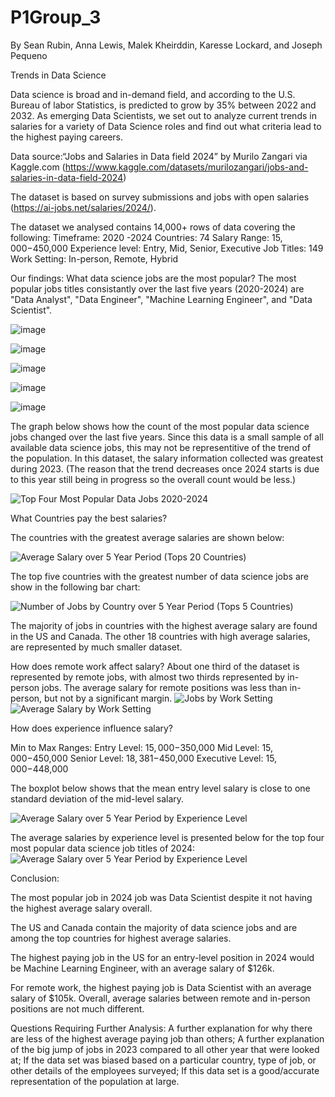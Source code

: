 # P1Group_3
By Sean Rubin, Anna Lewis, Malek Kheirddin, Karesse Lockard, and Joseph Pequeno

Trends in Data Science

Data science is broad and in-demand field, and according to the U.S. Bureau of labor Statistics, is predicted to grow by 35% between 2022 and 2032. As emerging Data Scientists, we set out to analyze current trends in salaries for a variety of Data Science roles and find out what criteria lead to the highest paying careers. 

Data source:“Jobs and Salaries in Data field 2024” by Murilo Zangari via Kaggle.com
    (https://www.kaggle.com/datasets/murilozangari/jobs-and-salaries-in-data-field-2024)

The dataset is based on survey submissions and jobs with open salaries (https://ai-jobs.net/salaries/2024/).

The dataset we analysed contains 14,000+ rows of data covering the following:
Timeframe: 2020 -2024
Countries: 74
Salary Range: $15,000-$450,000
Experience level: Entry, Mid, Senior, Executive
Job Titles: 149
Work Setting: In-person, Remote, Hybrid

Our findings:
What data science jobs are the most popular?
    The most popular jobs titles consistantly over the last five years (2020-2024) are "Data Analyst", "Data Engineer", "Machine Learning Engineer", and "Data Scientist".

 ![image](https://github.com/Karall0k/P1Group_3/assets/31460184/a44d1f19-df74-4da6-a239-39bc2518c501)

![image](https://github.com/Karall0k/P1Group_3/assets/31460184/79e37917-75ac-4080-af0a-42cd066f2952)

![image](https://github.com/Karall0k/P1Group_3/assets/31460184/5d3210cc-5148-479b-9641-41eeba5900ca)

![image](https://github.com/Karall0k/P1Group_3/assets/31460184/46c10de9-3b26-47d3-8764-73a708270a7c)

![image](https://github.com/Karall0k/P1Group_3/assets/31460184/89d7c32c-1d18-4679-b0c2-8ae839c790c4)

The graph below shows how the count of the most popular data science jobs changed over the last five years. Since this data is a small sample of all available data science jobs, this may not be representitive of the trend of the population. In this dataset, the salary information collected was greatest during 2023. (The reason that the trend decreases once 2024 starts is due to this year still being in progress so the overall count would be less.)

 ![Top Four Most Popular Data Jobs 2020-2024](output_data/CompletePlotFig6.png)


What Countries pay the best salaries?



The countries with the greatest average salaries are shown below:

![Average Salary over 5 Year Period (Tops 20 Countries)](output_data/avg_sal_country.png)

The top five countries with the greatest number of data science jobs are show in the following bar chart:

![Number of Jobs by Country over 5 Year Period (Tops 5 Countries)](output_data/jobsLocBar.png)


The majority of jobs in countries with the highest average salary are found in the US and Canada. The other 18 countries with high average salaries, are represented by much smaller dataset.

How does remote work affect salary?
About one third of the dataset is represented by remote jobs, with almost two thirds represented by in-person jobs. The average salary for remote positions was less than in-person, but not by a significant margin.
![Jobs by Work Setting](output_data/worksetting.png)
![Average Salary by Work Setting](output_data/avg_sal_setting.png)

How does experience influence salary?

Min to Max Ranges:
Entry Level: $15,000-$350,000
Mid Level: $15,000-$450,000
Senior Level: $18,381-$450,000
Executive Level: $15,000-$448,000


The boxplot below shows that the mean entry level salary is close to one standard deviation of the mid-level salary.

![Average Salary over 5 Year Period by Experience Level ](output_data/boxplot.png)


The average salaries by experience level is presented below for the top four most popular data science job titles of 2024:
![Average Salary over 5 Year Period by Experience Level ](output_data/avg_four_bar.png)





Conclusion:

The most popular job in 2024 job was Data Scientist despite it not having the highest average salary overall.

The US and Canada contain the majority of data science jobs and are among the top countries for highest average salaries. 

The highest paying job in the US for an entry-level position in 2024 would be Machine Learning Engineer, with an average salary of $126k.

For remote work, the highest paying job is Data Scientist with an average salary of $105k. Overall, average salaries between remote and in-person positions are not much different.





Questions Requiring Further Analysis:
A further explanation for why there are less of the highest average paying job than others;
A further explanation of the big jump of jobs in 2023 compared to all other year that were looked at;
If the data set was biased based on a particular country, type of job, or other details of the employees surveyed;
If this data set is a good/accurate representation of the population at large.




